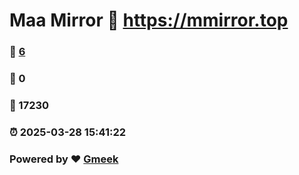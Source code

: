 # Maa Mirror :link: https://mmirror.top 
### :page_facing_up: [6](https://mmirror.top/tag.html) 
### :speech_balloon: 0 
### :hibiscus: 17230 
### :alarm_clock: 2025-03-28 15:41:22 
### Powered by :heart: [Gmeek](https://github.com/Meekdai/Gmeek)
